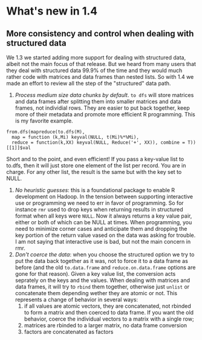 # What's new in 1.4

## More consistency and control when dealing with structured data
We 1.3 we started adding more support for dealing with structured data, albeit not the main focus of that release. But we heard from many users that they deal with structured data 99.9% of the time and they would much rather code with matrices and data frames than nested lists. So with 1.4 we made an effort to review all the step of the "structured" data path.
 
 1. *Process medium size data chunks by default*. `to dfs` will store matrices and data frames after splitting them into smaller  matrices and data frames, not individial rows. They are easier to put back together, keep more of their metadata and promote   more efficient R programming. This is my favorite example.
 
```
from.dfs(mapreduce(to.dfs(M), 
  map = function (k,Mi) keyval(NULL, t(Mi)%*%Mi), 
  reduce = function(k,XX) keyval(NULL, Reduce('+', XX)), combine = T))[[1]]$val
```

Short and to the point, and even efficient! If you pass a key-value list to to.dfs, then it will just store one element of the list per record. You are in charge. For any other list, the result is the same but with the key set to NULL.
 1. *No heuristic guesses*: this is a foundational package to enable R development on Hadoop. In the tension between supporting interactive use or programming we need to err in favor of programming. So for instance `rmr` used to drop keys when returning results in structured format when all keys were `NULL`. Now it always returns a key value pair, either or both of which can be NULL at times. When programming, you need to minimize corner cases and anticipate them and dropping the key portion of the return value vased on the data was asking for trouble. I am not saying that interactive use is bad, but not the main concern in rmr. 
 1. *Don't coerce the data*: when you choose the structured option we try to put the data back together as it was, not to force it to a data frame as before (and the old `to.data.frame` and `reduce.on.data.frame` options are gone for that reason). Given a key value list, the conversion acts seprately on the keys and the values. When dealing with matrices and data frames, it will try to `rbind` them together, otherwise just `unlist` or concatenate them depending wether they are atomic or not. This represents a change of behavior in several ways: 
    1. if all values are atomic vectors, they are concatenated, not rbinded to form a matrix and then coerced to data frame. If you want the old behavior, coerce the individual vectors to a matrix with a single row;
    1. matrices are rbinded to a larger matrix, no data frame conversion
    1. factors are concatenated as factors

